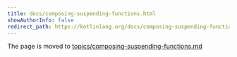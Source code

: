 ```yaml
---
title: docs/composing-suspending-functions.html
showAuthorInfo: false
redirect_path: https://kotlinlang.org/docs/composing-suspending-functions.html
---
```


The page is moved to [topics/composing-suspending-functions.md](docs/topics/composing-suspending-functions.md)
